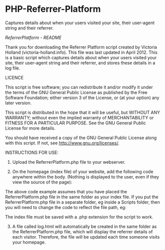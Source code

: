 PHP-Referrer-Platform
=====================

Captures details about when your users visited your site, their user-agent string and their referrer.

*ReferrerPlatform - README*

Thank you for downloading the Referrer Platform script created by Victoria Holland (victoria-holland.info).  This file was last updated in April 2012.  This is a basic script which captures details about when your users visited your site, their user-agent string and their referrer, and stores these details in a log file.

LICENCE

This script is free software; you can redistribute it and/or modify it under the terms of the GNU General Public License as published by the Free Software Foundation; either version 3 of the License, or (at your option) any later version.

This script is distributed in the hope that it will be useful, but WITHOUT ANY WARRANTY; without even the implied warranty of MERCHANTABILITY or FITNESS FOR A PARTICULAR PURPOSE.  See the GNU General Public License for more details.

You should have received a copy of the GNU General Public License along with this script.  If not, see <http://www.gnu.org/licenses/>.

INSTRUCTIONS FOR USE:

1) Upload the ReferrerPlatform.php file to your webserver.

2) On the homepage (index file) of your website, add the following code anywhere within the body. (Nothing is displayed to the user, even if they view the source of the page):

<?php include ("ReferrerPlatform.php") ?>

The above code example assumes that you have placed the ReferrerPlatform.php file in the same folder as your index file.  If you put the ReferrerPlatform.php file in a separate folder, eg inside a Scripts folder, then you will need to change the code to reflect the file path, eg:

<?php include ("Scripts/ReferrerPlatform.php") ?>

The index file must be saved with a .php extension for the script to work.

3) A file called log.html will automatically be created in the same folder as the ReferrerPlatform.php file, which will display the referrer details of each visitor.  Therefore, the file will be updated each time someone visits your homepage.




